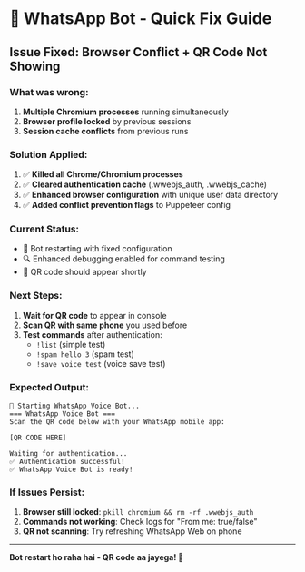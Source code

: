 # 🔧 WhatsApp Bot - Quick Fix Guide

## Issue Fixed: Browser Conflict + QR Code Not Showing

### What was wrong:
1. **Multiple Chromium processes** running simultaneously
2. **Browser profile locked** by previous sessions
3. **Session cache conflicts** from previous runs

### Solution Applied:
1. ✅ **Killed all Chrome/Chromium processes**
2. ✅ **Cleared authentication cache** (.wwebjs_auth, .wwebjs_cache)  
3. ✅ **Enhanced browser configuration** with unique user data directory
4. ✅ **Added conflict prevention flags** to Puppeteer config

### Current Status:
- 🔄 Bot restarting with fixed configuration
- 🔍 Enhanced debugging enabled for command testing
- 📱 QR code should appear shortly

### Next Steps:
1. **Wait for QR code** to appear in console
2. **Scan QR with same phone** you used before
3. **Test commands** after authentication:
   - `!list` (simple test)
   - `!spam hello 3` (spam test)
   - `!save voice test` (voice save test)

### Expected Output:
```
🚀 Starting WhatsApp Voice Bot...
=== WhatsApp Voice Bot ===
Scan the QR code below with your WhatsApp mobile app:

[QR CODE HERE]

Waiting for authentication...
✅ Authentication successful!
✅ WhatsApp Voice Bot is ready!
```

### If Issues Persist:
1. **Browser still locked**: `pkill chromium && rm -rf .wwebjs_auth`
2. **Commands not working**: Check logs for "From me: true/false"
3. **QR not scanning**: Try refreshing WhatsApp Web on phone

---
**Bot restart ho raha hai - QR code aa jayega! 🚀**